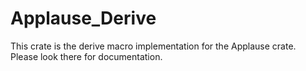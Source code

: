 # Applause_Derive

This crate is the derive macro implementation for the Applause crate.  Please look there for documentation.
